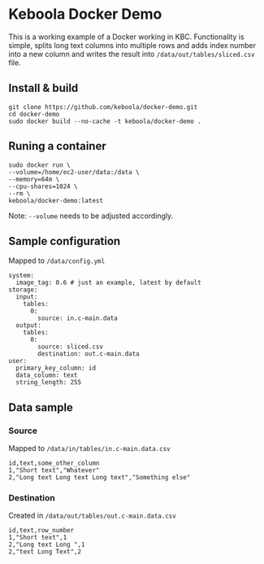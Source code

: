 # Keboola Docker Demo

This is a working example of a Docker working in KBC. Functionality is simple, splits long text columns into multiple rows and adds index number into a new column and writes the result into `/data/out/tables/sliced.csv` file.

## Install & build

```
git clone https://github.com/keboola/docker-demo.git
cd docker-demo
sudo docker build --no-cache -t keboola/docker-demo .
```

## Runing a container

```
sudo docker run \
--volume=/home/ec2-user/data:/data \
--memory=64m \
--cpu-shares=1024 \
--rm \
keboola/docker-demo:latest 
```

Note: `--volume` needs to be adjusted accordingly.

## Sample configuration
Mapped to `/data/config.yml` 

```
system:
  image_tag: 0.6 # just an example, latest by default
storage:
  input:
    tables:
      0:
        source: in.c-main.data
  output:
    tables:
      0:
        source: sliced.csv
        destination: out.c-main.data
user: 
  primary_key_column: id
  data_column: text
  string_length: 255
```
## Data sample

### Source
Mapped to `/data/in/tables/in.c-main.data.csv`

```
id,text,some_other_column
1,"Short text","Whatever"
2,"Long text Long text Long text","Something else"
```

### Destination
Created in `/data/out/tables/out.c-main.data.csv`


```
id,text,row_number
1,"Short text",1
2,"Long text Long ",1
2,"text Long Text",2

```
